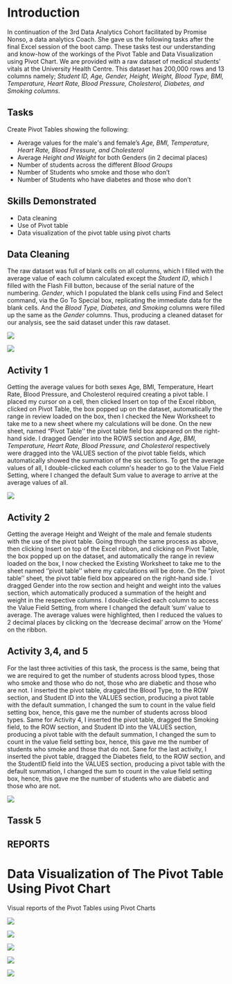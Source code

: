 # Introduction
In continuation of the 3rd Data Analytics Cohort facilitated by Promise Nonso, a data analytics Coach. She gave us the following tasks after the final Excel session of the boot camp.  These tasks test our understanding and know-how of the workings of the Pivot Table and Data Visualization using Pivot Chart. We are provided with a raw dataset of medical students' vitals at the University Health Centre. This dataset has 200,000 rows and 13 columns namely; _Student ID, Age, Gender, Height, Weight, Blood Type, BMI, Temperature, Heart Rate, Blood Pressure, Cholesterol, Diabetes, and Smoking columns_.

## Tasks
Create Pivot Tables showing the following:
- Average values for the male's and female’s _Age, BMI, Temperature, Heart Rate, Blood Pressure, and Cholesterol_
- Average _Height and Weight_ for both Genders (in 2 decimal places)
- Number of students across the different _Blood Groups_
- Number of Students who smoke and those who don’t
- Number of Students who have diabetes and those who don’t

## Skills Demonstrated
- Data cleaning 
- Use of Pivot table
- Data visualization of the pivot table using pivot charts

## Data Cleaning
The raw dataset was full of blank cells on all columns, which I filled with the average value of each column calculated except the _Student ID_, which I filled with the Flash Fill button, because of the serial nature of the numbering. _Gender_, which I populated the blank cells using Find and Select command, via the Go To Special box, replicating the immediate data for the blank cells. And the _Blood Type, Diabetes, and Smoking_ columns were filled up the same as the _Gender_ columns. Thus, producing a cleaned dataset for our analysis, see the said dataset under this raw dataset.

![](Raw_Data.png)

![](Medical_Student_Cleaned_Dataset.png)

## Activity 1 
 Getting the average values for both sexes Age, BMI, Temperature, Heart Rate, Blood Pressure, and Cholesterol required creating a pivot table. I placed my cursor on a cell, then clicked Insert on top of the Excel ribbon, clicked on Pivot Table, the box popped up on the dataset, automatically the range in review loaded on the box, then I checked the New Worksheet to take me to a new sheet where my calculations will be done. On the new sheet, named “Pivot Table’’ the pivot table field box appeared on the right-hand side. I dragged Gender into the ROWS section and _Age, BMI, Temperature, Heart Rate, Blood Pressure, and Cholesterol_ respectively were dragged into the VALUES section of the pivot table fields, which automatically showed the summation of the six sections. To get the average values of all, I double-clicked each column's header to go to the Value Field Setting, where I changed the default Sum value to average to arrive at the average values of all.
 
 ![](Pivot_Table.png)

## Activity 2 
Getting the average Height and Weight of the male and female students with the use of the pivot table. Going through the same process as above, then clicking Insert on top of the Excel ribbon, and clicking on Pivot Table, the box popped up on the dataset, and automatically the range in review loaded on the box, I now checked the Existing Worksheet to take me to the sheet named ‘’pivot table’’ where my calculations will be done. On the “pivot table’’ sheet, the pivot table field box appeared on the right-hand side. I dragged Gender into the row section and height and weight into the values section, which automatically produced a summation of the height and weight in the respective columns. I double-clicked each column to access the Value Field Setting, from where I changed the default ’sum’ value to average. The average values were highlighted, then I reduced the values to 2 decimal places by clicking on the ‘decrease decimal’ arrow on the ‘Home’ on the ribbon. 

## Activity 3,4, and 5
For the last three activities of this task, the process is the same, being that we are required to get the number of students across blood types, those who smoke and those who do not, those who are diabetic and those who are not. I inserted the pivot table, dragged the Blood Type, to the ROW section, and Student ID into the VALUES section, producing a pivot table with the default summation, I changed the sum to count in the value field setting box, hence, this gave me the number of students across blood types. 
Same for Activity 4, I inserted the pivot table, dragged the Smoking field, to the ROW section, and Student ID into the VALUES section, producing a pivot table with the default summation, I changed the sum to count in the value field setting box, hence, this gave me the number of students who smoke and those that do not. 
Sane for the last activity, I inserted the pivot table, dragged the Diabetes field, to the ROW section, and the StudentID field into the VALUES section, producing a pivot table with the default summation, I changed the sum to count in the value field setting box, hence, this gave me the number of students who are diabetic and those who are not. 

![](Pivot_Table_Diabetes.png)

## Tassk 5
## REPORTS

# Data Visualization of The Pivot Table Using Pivot Chart

Visual reports of the Pivot Tables using Pivot Charts

![](Average_Value_of_Students.png)

![](Average_Height_and_Weight.png)

![](Students_By_Blood_Type.png)

![](Number_of_smokers_Non_Smokers.png)

![](Number_of_Diabetic&Non_Diabetic.png)


